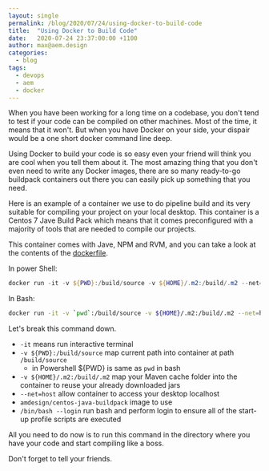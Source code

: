 ```yaml
---
layout: single
permalink: /blog/2020/07/24/using-docker-to-build-code
title:  "Using Docker to Build Code"
date:   2020-07-24 23:37:00:00 +1100
author: max@aem.design
categories:
  - blog
tags:
  - devops
  - aem
  - docker
---
```


When you have been working for a long time on a codebase, you don't tend to test if your code can be compiled on other machines. Most of the time, it means that it won't. But when you have Docker on your side, your dispair would be a one short docker command line deep.

Using Docker to build your code is so easy even your friend will think you are cool when you tell them about it.  The most amazing thing that you don't even need to write any Docker images, there are so many ready-to-go buildpack containers out there you can easily pick up something that you need.

Here is an example of a container we use to do pipeline build and its very suitable for compiling your project on your local desktop. This container is a Centos 7 Jave Build Pack which means that it comes preconfigured with a majority of tools that are needed to compile our projects.

This container comes with Jave, NPM and RVM, and you can take a look at the contents of the [dockerfile](https://github.com/aem-design/docker-centos-java-buildpack/blob/master/Dockerfile).

In power Shell:

```powershell
docker run -it -v ${PWD}:/build/source -v ${HOME}/.m2:/build/.m2 --net=host aemdesign/centos-java-buildpack /bin/bash --login
```

In Bash:

```bash
docker run -it -v `pwd`:/build/source -v ${HOME}/.m2:/build/.m2 --net=host aemdesign/centos-java-buildpack /bin/bash --login
```

Let's break this command down.

* `-it` means run interactive terminal
* `-v ${PWD}:/build/source` map current path into container at path `/build/source`
  * in Powershell ${PWD} is same as `pwd` in bash
* `-v ${HOME}/.m2:/build/.m2` map your Maven cache folder into the container to reuse your already downloaded jars
* `--net=host` allow container to access your desktop localhost
* `amdesign/centos-java-buildpack` image to use
* `/bin/bash --login` run bash and perform login to ensure all of the start-up profile scripts are executed

All you need to do now is to run this command in the directory where you have your code and start compiling like a boss.

Don't forget to tell your friends.
